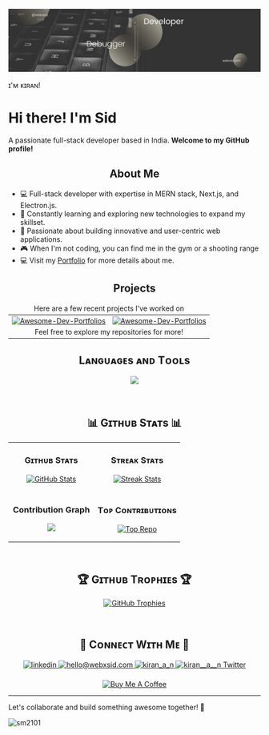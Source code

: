 <!--Banner-->

![Sid's Banner Image](./banner.png)

<!--Header Name-->ɪ'ᴍ ᴋɪʀᴀɴ!

# Hi there! I'm Sid

A passionate full-stack developer based in India. **Welcome to my GitHub profile!**

<!--Languages and Tools Section-->
<h2 align="center">About Me</h2>

- 💻 Full-stack developer with expertise in MERN stack, Next.js, and Electron.js.
- 🌱 Constantly learning and exploring new technologies to expand my skillset.
- 🚀 Passionate about building innovative and user-centric web applications.
- 🎮 When I'm not coding, you can find me in the gym or a shooting range
- 💻 Visit my [Portfolio](https://webxsid.com) for more details about me.
  <br />

<!--Languages and Tools Section-->
<h2 align="center">Projects</h2> 
<table width="100%">
<thead width="100%">
<tr>
<td colspan=2 width="100%">
<center>
Here are a few recent projects I've worked on
<center>
</td>
</tr>
</thead>
<tbody>
<tr>
<td width="50%">
<a href="https://github.com/sm2101/prosole-node">
          <img align="center" width="470" src="https://github-readme-stats.vercel.app/api/pin/?username=sm2101&repo=prosole-node&theme=nightowl&show_owner=true" alt="Awesome-Dev-Portfolios" />
        </a>
</td>
<td width="50%">
<a href="https://github.com/sm2101/react-terminal-kit">
          <img align="center" width="470" src="https://github-readme-stats.vercel.app/api/pin/?username=sm2101&repo=react-terminal-kit&theme=nightowl&show_owner=true" alt="Awesome-Dev-Portfolios" />
        </a>
</td>
</tr>
<tr>
<td colspan="2">
<center>Feel free to explore my repositories for more!<center>
</td>
</tbody>
</table>

<!--Languages and Tools Section-->
<h2 align="center">Lᴀɴɢᴜᴀɢᴇs ᴀɴᴅ Tᴏᴏʟs</h2> 
<p align="center">
<img width="500px"  src="https://skillicons.dev/icons?i=html,css,js,ts,react,next,angular,nodejs,express,nest,mongo,mysql,postgresql,git,github,vscode,docker,npm,electron,bootstrap,tailwind,materialui,vite,postman&perline=8"  />
</p>
<br>

<h2 align="center">📊 Gɪᴛʜᴜʙ Sᴛᴀᴛs 📊</h2>

<table width="100%">
  <tr>
    <td width="50%">
      <h3 align="center"><strong>Gɪᴛʜᴜʙ Sᴛᴀᴛs</strong></h3>
      <p align="center">
        <a href="https://github.com/sm2101">
          <img align="center" src="https://github-readme-stats.vercel.app/api?username=sm2101&count_private=true&show_icons=true&theme=nightowl" alt="GitHub Stats" />
        </a>
      </p>
    </td>
    <td width="50%">
      <h3 align="center"><strong>Sᴛʀᴇᴀᴋ Sᴛᴀᴛs</strong></h3>
      <p align="center">
        <a href="https://github.com/sm2101">
          <img align="center" src="https://streak-stats.demolab.com?user=sm2101&theme=nightowl" alt="Streak Stats" />
        </a>
      </p>
    </td>
  </tr>
  <tr>
    <td width="50%">
      <h3 align="center"><strong>Contribution Graph</strong></h3>
      <p align="center">
        <a href="https://github.com/sm2101/Awesome-Dev-Portfolios">
          <img src="https://github-readme-activity-graph.vercel.app/graph?username=sm2101&bg_color=011627&color=79d3c3&line=c792ea&point=ffeb95&area=true&hide_border=false" border-radius="15">
        </a>
      </p>
    </td>
    <td width="50%">
      <h3 align="center"><strong>Tᴏᴘ Cᴏɴᴛʀɪʙᴜᴛɪᴏɴs</strong></h3>
      <p align="center">
        <a href="https://github.com/sm2101">
          <img align="center" src="https://github-contributor-stats.vercel.app/api?username=sm2101&limit=3&theme=nightowl&show_owner=true&combine_all_yearly_contributions=true" alt="Top Repo" />
        </a>
      </p>
    </td>
  </tr>
</table>
<br>

<!--Trophies Section-->
<h2 align="center">🏆 Gɪᴛʜᴜʙ Tʀᴏᴘʜɪᴇs 🏆</h2>
<p align="center">
  <a href="https://github.com/sm2101/github-profile-trophy">
    <img src="https://github-profile-trophy.vercel.app/?username=sm2101&row=2&column=6&margin-w=20&margin-h=20" alt="GitHub Trophies">
  </a>
</p>
<br />

<h2 align="center">🤝 Cᴏɴɴᴇᴄᴛ Wɪᴛʜ Mᴇ 🤝 </h2>
<div align="center">
 <a href="https://www.linkedin.com/in/webxsid/" target="_blank">
<img src=https://img.shields.io/badge/linkedin-%231E77B5.svg?&style=for-the-badge&logo=linkedin&logoColor=white alt=linkedin style="margin-bottom: 5px;" />
</a>
  
<a href="mailto:hello@webxsid" target="_blank">
<img src="https://img.shields.io/badge/Gmail-D14836?style=for-the-badge&logo=gmail&logoColor=white" alt=hello@webxsid.com mail style="margin-bottom: 5px;" />
</a>

<a href="https://www.instagram.com/webxsid" target="_blank">
<img src=https://img.shields.io/badge/Instagram-E4405F?style=for-the-badge&logo=instagram&logoColor=white alt=kiran_a_n Instagram style="margin-bottom: 5px;" />
</a>

<a href="https://x.com/webxsid" target="_blank">
<img src="https://img.shields.io/badge/X-000000?style=for-the-badge&logo=X&logoColor=white" alt="kiran__a__n Twitter" style="margin-bottom: 5px;" />
</a>
</div>
<br/>

<!--Buy me a coffee-->
<div align="center">
<a href="https://buymeacoffee.com/webxsid" target="_blank"><img src="https://cdn.buymeacoffee.com/buttons/v2/default-yellow.png" alt="Buy Me A Coffee" style="height: 40px !important;width: 200px !important;" ></a>
</div>

---

<!--Profile Count Badge-->
<p>
Let's collaborate and build something awesome together! 🚀
</p>
<p align="left">
  <img src="https://komarev.com/ghpvc/?username=sm2101&label=Profile%20views&color=770677&style=for-the-badge&logo=star" alt="sm2101" style="padding-right:20px;" />
</p>
